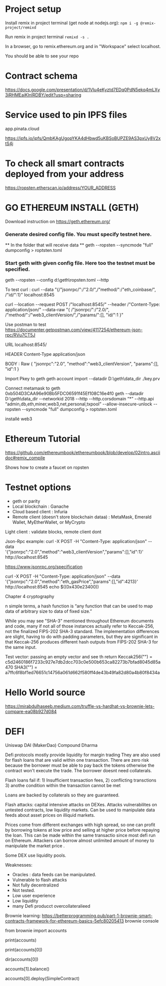 
# Project setup

Install remix in project terminal (get node at nodejs.org):
`npm i -g @remix-project/remixd`

Run remix in project terminal
`remixd -s .`

In a browser, go to remix.ethereum.org and in "Workspace" select localhost.

You should be able to see your repo


# Contract schema

https://docs.google.com/presentation/d/1Vlu4eKyztd7EDq0PdN5ekq4mLXy3iRHMEaiKlnIRDBY/edit?usp=sharing

# Service used to pin IPFS files

app.pinata.cloud

https://ipfs.io/ipfs/QmbKAgUgopYKA4dHbwd5uKBSoBUPZE9AS3pxUy8V2xtS4j

# To check all smart contracts deployed from your address

https://ropsten.etherscan.io/address/YOUR_ADDRESS


# GO ETHEREUM INSTALL (GETH)

Download instruction on https://geth.ethereum.org/

### Generate desired config file. You must specify testnet here.

** In the folder that will receive data **
geth --ropsten --syncmode "full"  dumpconfig > roptsten.toml

### Start geth with given config file. Here too the testnet must be specified.
geth --ropsten --config d:\geth\ropsten.toml --http


To test curl : curl --data "{/"jsonrpc/":/"2.0/",/"method/":/"eth_coinbase/", /"id/":1}" localhost:8545

curl --location --request POST /"localhost:8545/" --header /"Content-Type: application/json/" --data-raw "{ /"jsonrpc/":/"2.0/",  /"method/":/"web3_clientVersion/",/"params/":[], "id/":1 }"

Use postman to test
https://documenter.getpostman.com/view/4117254/ethereum-json-rpc/RVu7CT5J

URL
localhost:8545/

HEADER
Content-Type        application/json

BODY : Raw
{
	"jsonrpc":"2.0",
	"method":"web3_clientVersion",
	"params":[],
	"id":1
}


Import Pkey to geth
geth account import --datadir D:\geth\data_dir ./key.prv

Connect metamask to geth
0xb504D3CAA96e90Bb5FDC06591f45Ef108C16e4f0
geth --datadir D:\geth\data_dir  --networkid 2018 --http --http.corsdomain “*” --http.api “admin,db,eth,miner,web3,net,personal,txpool” --allow-insecure-unlock --ropsten --syncmode "full"  dumpconfig > roptsten.toml

installé web3


# Ethereum Tutorial 
https://github.com/ethereumbook/ethereumbook/blob/develop/02intro.asciidoc#remix_compile

Shows how to create a faucet on ropsten

# Testnet options
- geth or parity
- Local blockchain : Ganache
- Cloud based client : Infuria
- Remote client (doesn't store blockchain dataa) : MetaMask, Emerald Wallet, MyEtherWallet, or MyCrypto

Light client : validate blocks, remote client dont



Json-Rpc example:
curl -X POST -H "Content-Type: application/json" --data \
'{"jsonrpc":"2.0","method":"web3_clientVersion","params":[],"id":1}' \
  http://localhost:8545

https://www.jsonrpc.org/specification

curl -X POST -H "Content-Type: application/json" --data \
  '{"jsonrpc":"2.0","method":"eth_gasPrice","params":[],"id":4213}' \
  http://localhost:8545
echo $((0x430e23400))

Chapter 4 cryptography

n simple terms, a hash function is “any function that can be used to map data of arbitrary size to data of fixed size.”

While you may see "SHA-3" mentioned throughout Ethereum documents and code, many if not all of those instances actually refer to Keccak-256, not the finalized FIPS-202 SHA-3 standard. The implementation differences are slight, having to do with padding parameters, but they are significant in that Keccak-256 produces different hash outputs from FIPS-202 SHA-3 for the same input.

Test vector: passing an empty vector and see th return
Keccak256("") = c5d2460186f7233c927e7db2dcc703c0e500b653ca82273b7bfad8045d85a470
SHA3("") = a7ffc6f8bf1ed76651c14756a061d662f580ff4de43b49fa82d80a4b80f8434a


# Hello World source
https://mirabdulhaseeb.medium.com/truffle-vs-hardhat-vs-brownie-lets-compare-ea08b927d084



# DEFI

Uniswap
DAI (MakerDao)
Compound
Dharma

Defi protocols mostly provide liquidity for margin trading
They are also used for flash loans that are valid within one transaction.
There are zero risk because the borrower must be able to pay back the tokens otherwise the contract won't execute the trade. The borrower doesnt need collaterals.

Flash loans fail if: 1) Insufficient transaction fees, 2) conflicting transctions 3) anothe condition within the transaction cannot be met

Loans are backed by collaterals so they are guaranteed.

Flash attacks: capital intensive attacks on DEXes. Attacks vulnerabilites on untested contracts, low liquidity markets.
Can be used to manipulate data feeds about asset prices on illiquid markets.

Prices come from different exchanges with high spread, so one can profit by borrowing tokens at low price and selling at higher price before repaying the loan. This can be made within the same transactio since most defi run on Ethereum. Attackers can borrow almost unlimited amount of money to manipulate the market price .


Some DEX use liquidity pools.

Weaknesses:
- Oracles : data feeds can be manipulated.
- Vulnerable to flash attacks
- Not fully decentralized
- Not tested.
- Low user experience
- Low liquidity
- many Defi producct overcollateralieed


Brownie learning:
https://betterprogramming.pub/part-1-brownie-smart-contracts-framework-for-ethereum-basics-5efc80205413
brownie console

from brownie import accounts

print(accounts)

print(accounts[0])

dir(accounts[0])

accounts[1].balance()

accounts[0].deploy(SimpleContract)